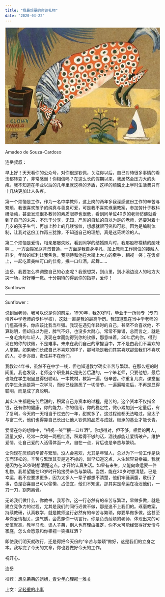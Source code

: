 ```yaml
---
title: "我最想要的命运礼物"
date: "2020-03-22"
---
```


  

![连岳文章](images/连岳文章picture-35.jpg)

Amadeo de Souza-Cardoso

  

连岳叔叔：  

  

早上好！天天看你的公众号，对你很是钦佩，关注你以后，自己对待很多事情的看法都转变了，非常感谢！你相信吗？在这么长的假期以来，我居然会压力大的头疼。我不知道在毕业以后的几年里就这样的矛盾，这样的烦恼比上学时生活费只有十几块更加让人头疼。

  

第一个烦恼是工作，作为一名中学教师，这上岗的两年多我深感这份工作的辛苦与繁琐，我很喜欢孩子的纯真与善良可爱，可是我不喜欢琢磨教案，参加劳什子教科研活动，甚至发现很多教师的素质眼界也很低，看到同单位40岁的老师仿佛就看到了自己的未来，不乐于分享，无知，严厉的自私的自以为是的老师，还要对着十几岁的孩子生气，再加上脸上的几缕皱纹，想想就很可笑和可悲。因为是编制体制，让我对这份工作再三犹豫，不知道自己的理想，真是迷茫糊涂的人。

  

第二个烦恼是爱情，相亲屡屡失败，看到同学的结婚照片时，我那股柠檬精的酸味啊……一方面靠家庭背景普通，一方面是我自身平凡，加上教师工作岗位的接触人群少，年龄的红利让我焦急，我期待和他在大街上大方的牵手，相视一笑；在饭桌上，一起吃着美味可口的佳肴，抿一口红酒，起舞……

  

连岳，我要怎么样调整自己的心态呢？我很想哭，到山里，到小溪边没人的地方大哭一场，好好睡一觉。十分期待的得到你的指导，爱你！

  

Sunflower

  

* * *

  

Sunflower：

  

说到当老师，我可以说是你的前辈。1990年，我20岁时，毕业于一所师专（专门培养中学老师的专科学校），这就一直是我的最高学历。我知道现在当中学老师的门槛高得多，你应该比我当年强。我现在遇见年轻时的自己，甚至不会喜欢他，不算聪明，但却自以为是，脾气不好，也没多大耐心，常常不靠谱，总而言之，就是一身毛病的年轻人。我现在幸而能得到你的钦佩，那意味着，30年后的你，得到现在的你的钦佩，不是难事。未来在我们自己的掌握当中，并不是由我们不喜欢的人掌握。如果我们长成自己不喜欢的样子，那可能是我们其实喜欢那些我们不喜欢的人，亦步亦趋，责任并不在他们。

  

我教过4年书，虽然不在中学一线，但也知道教学确实辛苦与繁琐。在那么短的时间里，我也发现，老师这个职业其实是先苦后甜的，一个笨老师，只要他想，最后也能在学生眼里显得很聪明。一本教材，教第一遍，很辛苦。你重复几次，课堂里的学生永远是第一次学习，而你已经熟悉了一切情节，一遍遍精进后，不再是显得聪明，而是成了真聪明。

  

其实人生都是先苦后甜的，积累自己身资本的过程，是苦的。这个资本不仅指金钱，还有你的健康，你的能力，你的信用，你的稳定性，微小累加到一定量后，有了复利，今天的一天相当于过去的一年，甜就多了。这过程谁都无法略过，皇太子与富二代，他们也得靠自己长出让他人钦佩的品质与成就，继承的基业才能长青。

  

爱情在你的想像中，“相视一笑”“抿一口红酒”。你想得对，但不够，相爱的两人，酒量又好，经常一次喝一两瓶红酒，积累得不够的话，酒钱都能让爱情破产。维护爱情，让自己爱的人活得体面一点，自在一点，背后也是辛苦与繁琐。

  

让你现在厌烦的辛苦与繁琐，没人会喜欢，尤其是年轻人，总以为下一份工作是快乐而轻松的。辛苦与繁琐其实是逃不掉的，越早知道这点，人生越容易幸福。我就是因为在30岁时想清楚这点，才开始认真生活。如果有来生，又能向命运要一件礼物，我希望能在13岁时开始接受辛苦与繁琐。当然，能在30岁时想清楚，已是幸运，我不应要求更多，因为太多人一辈子都想不清楚，他们牢骚满腹，敷衍了事，总是窃喜自己可以偷懒、占便宜，他们不知道，那其实是命运在凌迟他们，一刀一刀，割肉离骨。

  

无论我们做什么，你教书，我写作，这一行必然有的辛苦与繁琐，早做多做，就是建立竞争力的过程，尤其是我们的同行迟做不做，那是追不上我们的。琢磨教案，持续教研，认真教学，就是教师这行必然有的辛苦与繁琐，你要早做多做。这甚至与你爱情相关，这气质，会贯穿你一切言行，你是负责耐烦的老师，体现出来的可爱值就高。教学马虎，误人子弟，别人也有理由推定，你不太可能经营得好爱情与家庭，怎么会愿意和你相视一笑抿红酒？

  

即使我们明天就改行，还是得把今天份的“辛苦与繁琐”做好，这是我们的立身之本。我写完了今天的文章，你也要做好今天的工作。

  

祝开心。

  

连岳  

  

推荐：[想杀弟弟的姐姐，青少年心理那一难关](http://mp.weixin.qq.com/s?__biz=MjM5NDU0Mjk2MQ==&mid=2651637859&idx=1&sn=5fbf9af65be3a887ffdeb5b874271599&chksm=bd7e4c7d8a09c56bf9c5ea86bf036036125efefd2495c6f73d02ff7109606d284dd46b05242c&scene=21#wechat_redirect)  

上文：[足轻重的小事](http://mp.weixin.qq.com/s?__biz=MjM5NDU0Mjk2MQ==&mid=2651637963&idx=1&sn=642f98efe9e083b32ebc5248c172f524&chksm=bd7e4cd58a09c5c3916d94c1ae6599bf1b48fd184899a726fad5c9751ec938b74f7bf09e67c1&scene=21#wechat_redirect)
